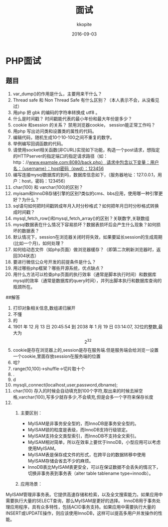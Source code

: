 ﻿---
layout:     post
title:      "面试"
date:       2016-09-03
author:     "kkopite"
header-img: "img/post-bg-js-version.jpg"
tags:
    - 面试
---

# PHP面试

## 题目
1. var_dump()的作用是什么，主要用来干什么？
2. Thread safe 和 Non Thread Safe 有什么区别？（本人表示不会，从没看见过）
3. 用php 把 gbk 的编码的字符串转换成 utf8 。
4. 什么是时间戳？ 时间戳能代表的最小年份和最大年份是多少？
5. cookie 和session 的关系？ 禁用浏览器cookie， session能正常工作吗？
6. 用php 写出访问类和设置类的属性的代码。
7. 编辑代码，随机生成10个10-100之间不重复的数字。
8. 举例编写回调函数的代码。
9. 请使用socket相关函数(非CURL)实现如下功能，构造一个post请求，想指定的HTTPserver的指定端口的指定请求路径（如：http：//www.example.com:8080/back.php）,请求中包含以下变量：用户名：（username）：host密码（pwd）：123456
10. 编写连接mysql数据库的到吗，数据库信息如下，（服务器地址：127.0.0.1，用户：host，密码：123456）
11. char(100) 和 varchar(100)的区别？
12. myisam和InnoDB存储引擎的区别?类似的cms、bbs应用，使用哪一种引擎更好？为什么？
13. sql语句如何把时间戳转成年月入时分秒格式？如何把年月日时分秒格式转换成时间戳？
14. mysql_fetch_row()和mysql_fetch_array()的区别？关联数字,关联数组
15. mysql数据表在什么情况下容易损坏？数据表损坏后会产生什么现象？如何损坏的数据表？
16. 默认情况下，session在浏览器关闭时将失效，如果要延长session的生成周期(比如一个月)，如何处理？
17. 如何给动态文件（如php页面）做浏览器缓存？（即第二次刷新浏览器时，返回304状态）
18. 要进行微信公众号开发的前提条件是什么？
19. 用过哪些php框架？哪些开源系统，优点缺点？
20. 用什么方法可以检查php页面的执行效率（通常是脚本执行时间）和数据库mysql的效率（通常是数据库的query时间），并列出脚本执行和数据库查询的瓶颈所在。

##解答
1. 打印对象相关信息,数组递归展开
2. 不懂
3. 的
4. 1901 年 12 月 13 日 20:45:54 到 2038 年 1 月 19 日 03:14:07,  32位的整数,最大为 $$2^{32}$$
5. cookie是存在浏览器上的,session是存在服务端.但是服务端会给浏览一设置一个cookie,里面存放session在服务端的位置
6. 哈?
7. range(10,100)->shuffle->切片取十个
8. .
9. d 
10. mysqli_connect(localhost,user,password,dbname);
11. char(100) 存入的时候会自动填充到100个字符,取出来的时候去掉空格,varchar(100),写多少就存多少,不会填充,但是会多一个字符来保存长度
12. 
    1. 主要区别：

        + MyISAM是非事务安全型的，而InnoDB是事务安全型的。
        + MyISAM锁的粒度是表级，而InnoDB支持行级锁定。
        + MyISAM支持全文类型索引，而InnoDB不支持全文索引。
        + MyISAM相对简单，所以在效率上要优于InnoDB，小型应用可以考虑使用MyISAM。
        + MyISAM表是保存成文件的形式，在跨平台的数据转移中使用MyISAM存储会省去不少的麻烦。
        + InnoDB表比MyISAM表更安全，可以在保证数据不会丢失的情况下，切换非事务表到事务表（alter table tablename type=innodb）。
    2. 应用场景：
        >
MyISAM管理非事务表。它提供高速存储和检索，以及全文搜索能力。如果应用中需要执行大量的SELECT查询，那么MyISAM是更好的选择。
InnoDB用于事务处理应用程序，具有众多特性，包括ACID事务支持。如果应用中需要执行大量的INSERT或UPDATE操作，则应该使用InnoDB，这样可以提高多用户并发操作的性能。




